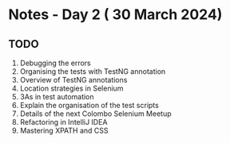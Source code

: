 # Notes - Day 2 ( 30 March 2024)


## TODO 
1. Debugging the errors 
2. Organising the tests with TestNG annotation
3. Overview of TestNG annotations
2. Location strategies in Selenium 
3. 3As in test automation 
4. Explain the organisation of the test scripts 
5. Details of the next Colombo Selenium Meetup 
6. Refactoring in IntelliJ IDEA 
7. Mastering XPATH and CSS 